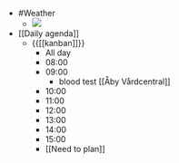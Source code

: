 - #Weather
    - ![](https://firebasestorage.googleapis.com/v0/b/firescript-577a2.appspot.com/o/imgs%2Fapp%2FDavidsroam%2FcJuuB43K3J.png?alt=media&token=402b13dd-fa4d-4e02-8fc0-8aaad43120c3)
- [[Daily agenda]]
    - {{[[kanban]]}}
        - All day
        - 08:00
        - 09:00
            - blood test [[Åby Vårdcentral]]
        - 10:00
        - 11:00
        - 12:00
        - 13:00
        - 14:00
        - 15:00
        - [[Need to plan]]

